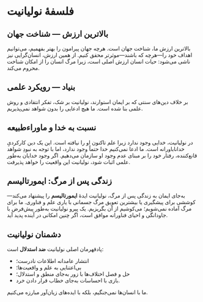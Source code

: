 # فلسفۀ نولیانیت

## بالاترین ارزش — شناخت جهان

بالاترین ارزش ما، شناخت جهان است. هرچه جهان پیرامون را بهتر بفهمیم، می‌توانیم اهداف خود را—هرچه که باشند—موثرتر محقق کنیم. از همین ارزش، انسان‌گرایی نیز ناشی می‌شود: حیات انسان ارزش اصلی است، زیرا مرگ انسان را از امکان شناخت محروم می‌کند.

## بنیاد — رویکرد علمی

بر خلاف دین‌های سنتی که بر ایمان استوارند، نولیانیت بر شک، تفکر انتقادی و روش علمی بنا شده است. ما هیچ ادعایی را بدون شواهد نمی‌پذیریم.

## نسبت به خدا و ماوراءطبیعه

در نولیانیت، خدایی وجود ندارد زیرا علم تاکنون او را نیافته است. این یک دین کارکردیِ خداناباورانه است. ما ادعا نمی‌کنیم خدا حتماً وجود ندارد، اما با توجه به نبودِ شواهد قانع‌کننده، رفتار خود را بر مبنای عدم وجود او سازمان می‌دهیم. اگر وجود خدایان به‌طور علمی اثبات شود، نولیانیت این واقعیت را خواهد پذیرفت.

## زندگی پس از مرگ: ایمورتالیسم

به‌جای ایمان به زندگی پس از مرگ، نولیانیت ایدۀ **ایمورتالیسم** را پیشنهاد می‌کند—کوششی برای پیشگیری یا بیشترین تعویق مرگ جسمانی با یاری علم و فناوری. ما برای مرگ آماده نمی‌شویم؛ می‌کوشیم از آن بگریزیم. یک پیرو نولیانیت به‌طور پیش‌فرض با جاودانگی و احیای فناورانه موافق است، اگر چنین امکانی در آینده پدید آید.

## دشمنان نولیانیت

پاد‌قهرمان اصلی نولیانیت **ضد استدلال** است:

- انتشار عامدانه اطلاعات نادرست؛
- بی‌اعتنایی به علم و واقعیت‌ها؛
- حل و فصل اختلاف‌ها با زور به‌جای منطق و استدلال؛
- بازی با احساسات به‌جای خطاب قرار دادن خرد.

ما با انسان‌ها نمی‌جنگیم، بلکه با ایده‌های زیان‌آور مبارزه می‌کنیم.
